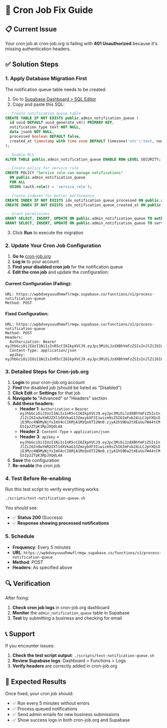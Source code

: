 # 🔧 Cron Job Fix Guide

## 📋 Current Issue
Your cron job at cron-job.org is failing with **401 Unauthorized** because it's missing authentication headers.

## ✅ Solution Steps

### 1. **Apply Database Migration First**
The notification queue table needs to be created:

1. Go to [Supabase Dashboard > SQL Editor](https://supabase.com/dashboard/project/wpbdveyuuudhmwflrmqw/sql)
2. Copy and paste this SQL:

```sql
-- Create notification queue table
CREATE TABLE IF NOT EXISTS public.admin_notification_queue (
  id uuid DEFAULT uuid_generate_v4() PRIMARY KEY,
  notification_type text NOT NULL,
  data jsonb NOT NULL,
  processed boolean DEFAULT false,
  created_at timestamp with time zone DEFAULT timezone('utc'::text, now()) NOT NULL
);

-- Enable RLS
ALTER TABLE public.admin_notification_queue ENABLE ROW LEVEL SECURITY;

-- Create policy for service role
CREATE POLICY "Service role can manage notifications"
  ON public.admin_notification_queue
  FOR ALL
  USING (auth.role() = 'service_role');

-- Create indexes for better performance
CREATE INDEX IF NOT EXISTS idx_notification_queue_processed ON public.admin_notification_queue(processed);
CREATE INDEX IF NOT EXISTS idx_notification_queue_created_at ON public.admin_notification_queue(created_at);

-- Grant permissions
GRANT SELECT, INSERT, UPDATE ON public.admin_notification_queue TO authenticated;
GRANT SELECT, INSERT, UPDATE ON public.admin_notification_queue TO service_role;
```

3. Click **Run** to execute the migration

### 2. **Update Your Cron Job Configuration**

1. **Go to** [cron-job.org](https://cron-job.org/)
2. **Log in** to your account
3. **Find your disabled cron job** for the notification queue
4. **Edit the cron job** and update the configuration:

#### **Current Configuration (Failing):**
```
URL: https://wpbdveyuuudhmwflrmqw.supabase.co/functions/v1/process-notification-queue
Method: POST
```

#### **Fixed Configuration:**
```
URL: https://wpbdveyuuudhmwflrmqw.supabase.co/functions/v1/process-notification-queue
Method: POST
Headers:
  Authorization: Bearer eyJhbGciOiJIUzI1NiIsInR5cCI6IkpXVCJ9.eyJpc3MiOiJzdXBhYmFzZSIsInJlZiI6IndwYmR2ZXl1dXVkaG13ZmxybXF3Iiwicm9sZSI6ImFub24iLCJpYXQiOjE3Mzc4NDMyNjYsImV4cCI6MjA1MzQxOTI2Nn0.zjyA1hS9Da2tXEuUu7W44tCMGSIp2ZTpK3RpJXQdL4A
  Content-Type: application/json
  apikey: eyJhbGciOiJIUzI1NiIsInR5cCI6IkpXVCJ9.eyJpc3MiOiJzdXBhYmFzZSIsInJlZiI6IndwYmR2ZXl1dXVkaG13ZmxybXF3Iiwicm9sZSI6ImFub24iLCJpYXQiOjE3Mzc4NDMyNjYsImV4cCI6MjA1MzQxOTI2Nn0.zjyA1hS9Da2tXEuUu7W44tCMGSIp2ZTpK3RpJXQdL4A
```

### 3. **Detailed Steps for Cron-job.org**

1. **Login** to your cron-job.org account
2. **Find** the disabled job (should be listed as "Disabled")
3. **Click Edit** or **Settings** for that job
4. **Navigate to** "Advanced" or "Headers" section
5. **Add these headers:**
   - **Header 1**: `Authorization` = `Bearer eyJhbGciOiJIUzI1NiIsInR5cCI6IkpXVCJ9.eyJpc3MiOiJzdXBhYmFzZSIsInJlZiI6IndwYmR2ZXl1dXVkaG13ZmxybXF3Iiwicm9sZSI6ImFub24iLCJpYXQiOjE3Mzc4NDMyNjYsImV4cCI6MjA1MzQxOTI2Nn0.zjyA1hS9Da2tXEuUu7W44tCMGSIp2ZTpK3RpJXQdL4A`
   - **Header 2**: `Content-Type` = `application/json`
   - **Header 3**: `apikey` = `eyJhbGciOiJIUzI1NiIsInR5cCI6IkpXVCJ9.eyJpc3MiOiJzdXBhYmFzZSIsInJlZiI6IndwYmR2ZXl1dXVkaG13ZmxybXF3Iiwicm9sZSI6ImFub24iLCJpYXQiOjE3Mzc4NDMyNjYsImV4cCI6MjA1MzQxOTI2Nn0.zjyA1hS9Da2tXEuUu7W44tCMGSIp2ZTpK3RpJXQdL4A`
6. **Save** the configuration
7. **Re-enable** the cron job

### 4. **Test Before Re-enabling**

Run this test script to verify everything works:

```bash
./scripts/test-notification-queue.sh
```

You should see:
- ✅ **Status 200** (Success)
- ✅ **Response showing processed notifications**

### 5. **Schedule**
- **Frequency**: Every 5 minutes
- **URL**: `https://wpbdveyuuudhmwflrmqw.supabase.co/functions/v1/process-notification-queue`
- **Method**: POST
- **Headers**: As specified above

## 🔍 Verification

After fixing:
1. **Check cron job logs** in cron-job.org dashboard
2. **Monitor** the `admin_notification_queue` table in Supabase
3. **Test** by submitting a business and checking for email

## 📞 Support

If you encounter issues:
1. **Check the test script output**: `./scripts/test-notification-queue.sh`
2. **Review Supabase logs**: Dashboard > Functions > Logs
3. **Verify headers** are correctly added in cron-job.org

## 🎯 Expected Results

Once fixed, your cron job should:
- ✅ Run every 5 minutes without errors
- ✅ Process queued notifications
- ✅ Send admin emails for new business submissions
- ✅ Show success logs in both cron-job.org and Supabase